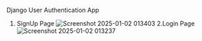 Django User Authentication App
1. SignUp Page
   ![Screenshot 2025-01-02 013403](https://github.com/user-attachments/assets/d94ba11a-59e4-43d8-87e4-05f2a8f560da)
2.Login Page
![Screenshot 2025-01-02 013237](https://github.com/user-attachments/assets/e20a9688-b0b7-4d2c-ad18-76ee72369812)
